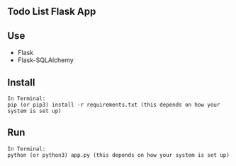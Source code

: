 ## Todo List Flask App 

## Use

* Flask
* Flask-SQLAlchemy

## Install

```
In Terminal:
pip (or pip3) install -r requirements.txt (this depends on how your system is set up)
```

## Run

```
In Terminal:
python (or python3) app.py (this depends on how your system is set up)
```
